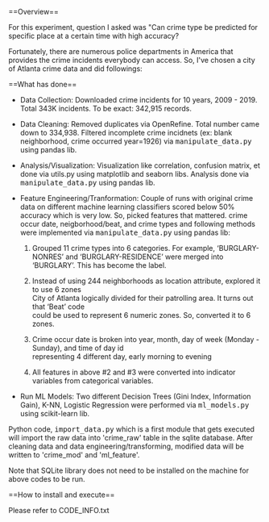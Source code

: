 ==Overview==

For this experiment, question I asked was "Can crime type be predicted for specific place at a certain time with high accuracy?

Fortunately, there are numerous police departments in America that provides the crime incidents everybody can access. So, I've chosen a city of Atlanta crime data and did followings:

==What has done==
* Data Collection: Downloaded crime incidents for 10 years, 2009 - 2019. Total 343K incidents. To be exact: 342,915 records.

* Data Cleaning: Removed duplicates via OpenRefine. Total number came down to 334,938.
                 Filtered incomplete crime incidnets (ex: blank neighborhood, crime occurred year=1926) via <tt>manipulate_data.py</tt> using pandas lib. 
                 
* Analysis/Visualization: Visualization like correlation, confusion matrix, et done via utils.py using matplotlib and seaborn libs. 
                          Analysis done via <tt>manipulate_data.py</tt> using pandas lib. 
                          
* Feature Engineering/Tranformation: Couple of runs with original crime data on different machine learning classifiers scored
  below 50% accuracy which is very low. So, picked features that mattered. crime occur date, neigborhood/beat, and crime types and 
  following methods were implemented via <tt>manipulate_data.py</tt> using pandas lib:  
  
  1. Grouped 11 crime types into 6 categories. For example, ‘BURGLARY-NONRES’ and 
     ‘BURGLARY-RESIDENCE’ were merged into ‘BURGLARY’. This has become the label.  
  
  2. Instead of using 244 neighborhoods as location attribute, explored it to use 6 zones  
     City of Atlanta logically divided for their patrolling area. It turns out that ‘Beat’ code  
     could be used to represent 6 numeric zones. So, converted it to 6 zones.  
  
  3. Crime occur date is broken into year, month, day of week (Monday - Sunday), and time of day id  
     representing 4 different day, early morning to evening  
  
  4. All features in above #2 and #3 were converted into indicator variables from categorical variables.  
				         
				      
* Run ML Models: Two different Decision Trees (Gini Index, Information Gain), K-NN, Logistic Regression were performed via <tt>ml_models.py</tt> using scikit-learn lib.

Python code, <tt>import_data.py</tt> which is a first module that gets executed will import the raw data into 'crime_raw' table in the sqlite database.
After cleaning data and data engineering/transforming, modified data will be written to 'crime_mod' and 'ml_feature'.

Note that SQLite library does not need to be installed on the machine for above codes to be run.

==How to install and execute==  

Please refer to CODE_INFO.txt


